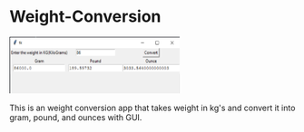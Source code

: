 # Weight-Conversion

<img src="weight-conversion-1.png" height="100" width="300"></img>

This is an weight conversion app that takes weight in kg's and convert it into gram, pound, and ounces with GUI.
